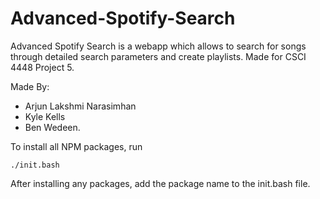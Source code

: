 # Advanced-Spotify-Search
Advanced Spotify Search is a webapp which allows to search for songs through detailed search parameters and create playlists. Made for CSCI 4448 Project 5.

Made By:
  - Arjun Lakshmi Narasimhan
  - Kyle Kells
  - Ben Wedeen.


To install all NPM packages, run

```
./init.bash
```

After installing any packages, add the package name to the init.bash file.
